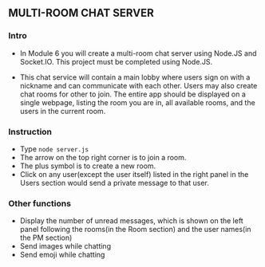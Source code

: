 ## MULTI-ROOM CHAT SERVER
### Intro
* In Module 6 you will create a multi-room chat server using Node.JS and Socket.IO. This project must be completed using Node.JS.

* This chat service will contain a main lobby where users sign on with a nickname and can communicate with each other. Users may also create chat rooms for other to join. The entire app should be displayed on a single webpage, listing the room you are in, all available rooms, and the users in the current room.

### Instruction  
* Type `node server.js`   
* The arrow on the top right corner is to join a room.  
* The plus symbol is to create a new room.   
* Click on any user(except the user itself) listed in the right panel in the Users section would send a private message to that user.

### Other functions
* Display the number of unread messages, which is shown on the left panel following the rooms(in the Room section) and the user names(in the PM section)  
* Send images while chatting  
* Send emoji while chatting 
    
